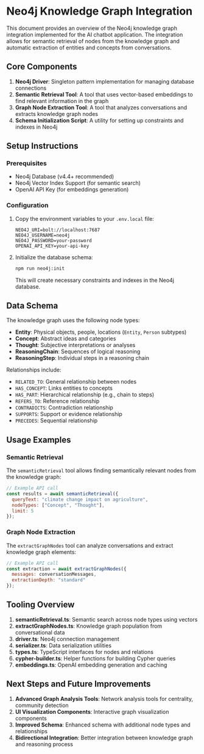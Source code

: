 # Neo4j Knowledge Graph Integration

This document provides an overview of the Neo4j knowledge graph integration implemented for the AI chatbot application. The integration allows for semantic retrieval of nodes from the knowledge graph and automatic extraction of entities and concepts from conversations.

## Core Components

1. **Neo4j Driver**: Singleton pattern implementation for managing database connections
2. **Semantic Retrieval Tool**: A tool that uses vector-based embeddings to find relevant information in the graph
3. **Graph Node Extraction Tool**: A tool that analyzes conversations and extracts knowledge graph nodes
4. **Schema Initialization Script**: A utility for setting up constraints and indexes in Neo4j

## Setup Instructions

### Prerequisites

- Neo4j Database (v4.4+ recommended)
- Neo4j Vector Index Support (for semantic search)
- OpenAI API Key (for embeddings generation)

### Configuration

1. Copy the environment variables to your `.env.local` file:
   ```
   NEO4J_URI=bolt://localhost:7687
   NEO4J_USERNAME=neo4j
   NEO4J_PASSWORD=your-password
   OPENAI_API_KEY=your-api-key
   ```

2. Initialize the database schema:
   ```bash
   npm run neo4j:init
   ```
   This will create necessary constraints and indexes in the Neo4j database.

## Data Schema

The knowledge graph uses the following node types:

- **Entity**: Physical objects, people, locations (`Entity`, `Person` subtypes)
- **Concept**: Abstract ideas and categories
- **Thought**: Subjective interpretations or analyses
- **ReasoningChain**: Sequences of logical reasoning
- **ReasoningStep**: Individual steps in a reasoning chain

Relationships include:
- `RELATED_TO`: General relationship between nodes
- `HAS_CONCEPT`: Links entities to concepts
- `HAS_PART`: Hierarchical relationship (e.g., chain to steps)
- `REFERS_TO`: Reference relationship
- `CONTRADICTS`: Contradiction relationship
- `SUPPORTS`: Support or evidence relationship
- `PRECEDES`: Sequential relationship

## Usage Examples

### Semantic Retrieval

The `semanticRetrieval` tool allows finding semantically relevant nodes from the knowledge graph:

```javascript
// Example API call
const results = await semanticRetrieval({
  queryText: "climate change impact on agriculture",
  nodeTypes: ["Concept", "Thought"],
  limit: 5
});
```

### Graph Node Extraction

The `extractGraphNodes` tool can analyze conversations and extract knowledge graph elements:

```javascript
// Example API call
const extraction = await extractGraphNodes({
  messages: conversationMessages,
  extractionDepth: "standard"
});
```

## Tooling Overview

1. **semanticRetrieval.ts**: Semantic search across node types using vectors
2. **extractGraphNodes.ts**: Knowledge graph population from conversational data
3. **driver.ts**: Neo4j connection management
4. **serializer.ts**: Data serialization utilities
5. **types.ts**: TypeScript interfaces for nodes and relations
6. **cypher-builder.ts**: Helper functions for building Cypher queries
7. **embeddings.ts**: OpenAI embedding generation and caching

## Next Steps and Future Improvements

1. **Advanced Graph Analysis Tools**: Network analysis tools for centrality, community detection
2. **UI Visualization Components**: Interactive graph visualization components
3. **Improved Schema**: Enhanced schema with additional node types and relationships
4. **Bidirectional Integration**: Better integration between knowledge graph and reasoning process 
